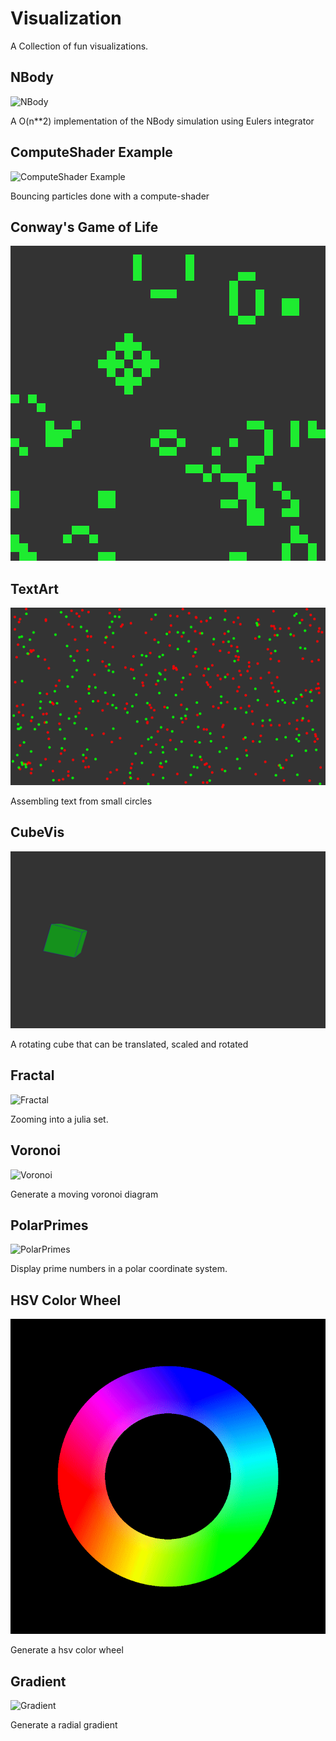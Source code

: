 # Visualization
A Collection of fun visualizations.

## NBody
![NBody](Demos/NBody.gif)

A O(n**2) implementation of the NBody simulation using Eulers integrator

## ComputeShader Example
![ComputeShader Example](Demos/compute_shader_example.gif)

Bouncing particles done with a compute-shader

## Conway's Game of Life
![Conway's GoL](Demos/ConwaysGameOfLife.gif)

## TextArt
![TextArt](Demos/TextArt.gif)

Assembling text from small circles

## CubeVis
![Cube](Demos/Cube.gif)

A rotating cube that can be translated, scaled and rotated

## Fractal
![Fractal](Demos/Fractal.gif)

Zooming into a julia set.

## Voronoi
![Voronoi](Demos/Voronoi.gif)

Generate a moving voronoi diagram

## PolarPrimes
![PolarPrimes](Demos/PolarPrimes.gif)

Display prime numbers in a polar coordinate system.

## HSV Color Wheel
![HSV Color Wheel](Demos/HSV.gif)

Generate a hsv color wheel

## Gradient
![Gradient](Demos/Gradient.gif)

Generate a radial gradient

